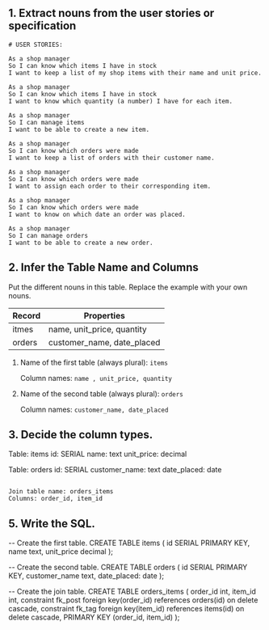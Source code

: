 ## 1. Extract nouns from the user stories or specification

```
# USER STORIES:

As a shop manager
So I can know which items I have in stock
I want to keep a list of my shop items with their name and unit price.

As a shop manager
So I can know which items I have in stock
I want to know which quantity (a number) I have for each item.

As a shop manager
So I can manage items
I want to be able to create a new item.

As a shop manager
So I can know which orders were made
I want to keep a list of orders with their customer name.

As a shop manager
So I can know which orders were made
I want to assign each order to their corresponding item.

As a shop manager
So I can know which orders were made
I want to know on which date an order was placed. 

As a shop manager
So I can manage orders
I want to be able to create a new order.
```

## 2. Infer the Table Name and Columns

Put the different nouns in this table. Replace the example with your own nouns.

| Record                | Properties          |
| --------------------- | ------------------  |
| itmes                 | name, unit_price, quantity
| orders                | customer_name, date_placed

1. Name of the first table (always plural): `items` 

    Column names: `name , unit_price, quantity`

2. Name of the second table (always plural): `orders` 

    Column names: `customer_name, date_placed`

## 3. Decide the column types.

Table: items
id: SERIAL
name: text
unit_price: decimal

Table: orders
id: SERIAL
customer_name: text
date_placed: date
```

Join table name: orders_items
Columns: order_id, item_id

```

## 5. Write the SQL.

-- Create the first table.
CREATE TABLE items (
  id SERIAL PRIMARY KEY,
  name text,
  unit_price decimal
);

-- Create the second table.
CREATE TABLE orders (
  id SERIAL PRIMARY KEY,
  customer_name text,
  date_placed: date
);

-- Create the join table.
CREATE TABLE orders_items (
  order_id int,
  item_id int,
  constraint fk_post foreign key(order_id) references orders(id) on delete cascade,
  constraint fk_tag foreign key(item_id) references items(id) on delete cascade,
  PRIMARY KEY (order_id, item_id)
);
